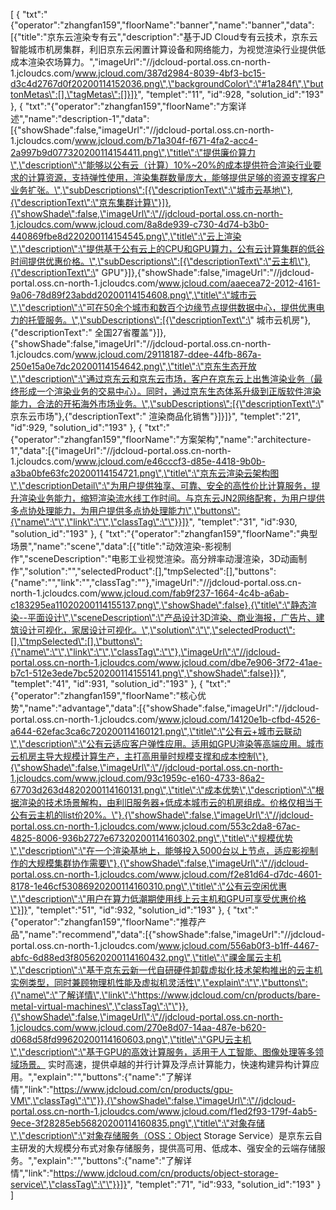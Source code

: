 [
	{
		"txt":"{\"operator\":\"zhangfan159\",\"floorName\":\"banner\",\"name\":\"banner\",\"data\":[{\"title\":\"京东云渲染专有云\",\"description\":\"基于JD Cloud专有云技术，京东云智能城市机房集群，利旧京东云闲置计算设备和网络能力，为视觉渲染行业提供低成本渲染农场算力。\",\"imageUrl\":\"//jdcloud-portal.oss.cn-north-1.jcloudcs.com/www.jcloud.com/387d2984-8039-4bf3-bc15-d3c4d2767d0f20200114152036.png\",\"backgroundColor\":\"#1a284f\",\"buttonMetas\":[],\"tagMetas\":[]}]}",
		"templet":"11",
		"id":928,
		"solution_id":"193"
	},
	{
		"txt":"{\"operator\":\"zhangfan159\",\"floorName\":\"方案详述\",\"name\":\"description-1\",\"data\":[{\"showShade\":false,\"imageUrl\":\"//jdcloud-portal.oss.cn-north-1.jcloudcs.com/www.jcloud.com/b71a304f-f671-4fa2-acc4-2a997b9d077320200114154411.png\",\"title\":\"提供廉价算力\",\"description\":\"能够以公有云（计算）10%~20%的成本提供符合渲染行业要求的计算资源，支持弹性使用，渲染集群数量庞大，能够提供足够的资源支撑客户业务扩张。\",\"subDescriptions\":[{\"descriptionText\":\"城市云基地\"},{\"descriptionText\":\"京东集群计算\"}]},{\"showShade\":false,\"imageUrl\":\"//jdcloud-portal.oss.cn-north-1.jcloudcs.com/www.jcloud.com/8a8de939-c730-4d74-b3b0-440869fbe8d220200114154545.png\",\"title\":\"云上渲染\",\"description\":\"提供基于公有云上的CPU和GPU算力，公有云计算集群的低谷时间提供优惠价格。\",\"subDescriptions\":[{\"descriptionText\":\"云主机\"},{\"descriptionText\":\" GPU\"}]},{\"showShade\":false,\"imageUrl\":\"//jdcloud-portal.oss.cn-north-1.jcloudcs.com/www.jcloud.com/aaecea72-2012-4161-9a06-78d89f23abdd20200114154608.png\",\"title\":\"城市云\",\"description\":\"可在50余个城市和数百个边缘节点提供数据中心，提供优惠电力的托管服务。\",\"subDescriptions\":[{\"descriptionText\":\" 城市云机房\"},{\"descriptionText\":\" 全国27省覆盖\"}]},{\"showShade\":false,\"imageUrl\":\"//jdcloud-portal.oss.cn-north-1.jcloudcs.com/www.jcloud.com/29118187-ddee-44fb-867a-250e15a0e7dc20200114154642.png\",\"title\":\"京东生态开放\",\"description\":\"通过京东云和京东云市场，客户在京东云上出售渲染业务（最终形成一个渲染业务的交易中心）。同时，通过京东生态体系升级到正版软件渲染能力，合法的开拓海外市场业务。\",\"subDescriptions\":[{\"descriptionText\":\" 京东云市场\"},{\"descriptionText\":\" 渲染商品化销售\"}]}]}",
		"templet":"21",
		"id":929,
		"solution_id":"193"
	},
	{
		"txt":"{\"operator\":\"zhangfan159\",\"floorName\":\"方案架构\",\"name\":\"architecture-1\",\"data\":[{\"imageUrl\":\"//jdcloud-portal.oss.cn-north-1.jcloudcs.com/www.jcloud.com/e46cccf3-d85e-4418-9b0b-a3ba0bfe63fc20200114154721.png\",\"title\":\"京东云渲染云架构图\",\"descriptionDetail\":\"为用户提供独享、可靠、安全的高性价比计算服务，提升渲染业务能力，缩短渲染流水线工作时间。与京东云JN2网络配套，为用户提供多点协处理能力，为用户提供多点协处理能力\",\"buttons\":{\"name\":\"\",\"link\":\"\",\"classTag\":\"\"}}]}",
		"templet":"31",
		"id":930,
		"solution_id":"193"
	},
	{
		"txt":"{\"operator\":\"zhangfan159\",\"floorName\":\"典型场景\",\"name\":\"scene\",\"data\":[{\"title\":\"动效渲染-影视制作\",\"sceneDescription\":\"电影工业视觉渲染。高分辨率动漫渲染，3D动画制作\",\"solution\":\"\",\"selectedProduct\":[],\"tmpSelected\":[],\"buttons\":{\"name\":\"\",\"link\":\"\",\"classTag\":\"\"},\"imageUrl\":\"//jdcloud-portal.oss.cn-north-1.jcloudcs.com/www.jcloud.com/fab9f237-1664-4c4b-a6ab-c183295ea11020200114155137.png\",\"showShade\":false},{\"title\":\"静态渲染--平面设计\",\"sceneDescription\":\"产品设计3D渲染、商业海报，广告片、建筑设计可视化，家居设计可视化。\",\"solution\":\"\",\"selectedProduct\":[],\"tmpSelected\":[],\"buttons\":{\"name\":\"\",\"link\":\"\",\"classTag\":\"\"},\"imageUrl\":\"//jdcloud-portal.oss.cn-north-1.jcloudcs.com/www.jcloud.com/dbe7e906-3f72-41ae-b7c1-512e3ede7bc520200114155141.png\",\"showShade\":false}]}",
		"templet":"41",
		"id":931,
		"solution_id":"193"
	},
	{
		"txt":"{\"operator\":\"zhangfan159\",\"floorName\":\"核心优势\",\"name\":\"advantage\",\"data\":[{\"showShade\":false,\"imageUrl\":\"//jdcloud-portal.oss.cn-north-1.jcloudcs.com/www.jcloud.com/14120e1b-cfbd-4526-a644-62efac3ca6c720200114160121.png\",\"title\":\"公有云+城市云联动\",\"description\":\"公有云适应客户弹性应用。适用如GPU渲染等高端应用。城市云机房主导大规模计算生产，主打高用量时规模支撑和成本控制\"},{\"showShade\":false,\"imageUrl\":\"//jdcloud-portal.oss.cn-north-1.jcloudcs.com/www.jcloud.com/93c1959c-e160-4733-86a2-67703d263d4820200114160131.png\",\"title\":\"成本优势\",\"description\":\"根据渲染的技术场景解构，由利旧服务器+低成本城市云的机房组成。价格仅相当于公有云主机的list价20%。\"},{\"showShade\":false,\"imageUrl\":\"//jdcloud-portal.oss.cn-north-1.jcloudcs.com/www.jcloud.com/553c2da8-67ac-4825-8006-936b2727e67320200114160302.png\",\"title\":\"规模优势\",\"description\":\"在一个渲染基地上，能够投入5000台以上节点，适应影视制作的大规模集群协作需要\"},{\"showShade\":false,\"imageUrl\":\"//jdcloud-portal.oss.cn-north-1.jcloudcs.com/www.jcloud.com/f2e81d64-d7dc-4601-8178-1e46cf53086920200114160310.png\",\"title\":\"公有云空闲优惠\",\"description\":\"用户在算力低潮期使用线上云主机和GPU可享受优惠价格\"}]}",
		"templet":"51",
		"id":932,
		"solution_id":"193"
	},
	{
		"txt":"{\"operator\":\"zhangfan159\",\"floorName\":\"推荐产品\",\"name\":\"recommend\",\"data\":[{\"showShade\":false,\"imageUrl\":\"//jdcloud-portal.oss.cn-north-1.jcloudcs.com/www.jcloud.com/556ab0f3-b1ff-4467-abfc-6d88ed3f805620200114160432.png\",\"title\":\"祼金属云主机\",\"description\":\"基于京东云新一代自研硬件卸载虚拟化技术架构推出的云主机实例类型，同时兼顾物理机性能及虚拟机灵活性\",\"explain\":\"\",\"buttons\":{\"name\":\"了解详情\",\"link\":\"https://www.jdcloud.com/cn/products/bare-metal-virtual-machines\",\"classTag\":\"\"}},{\"showShade\":false,\"imageUrl\":\"//jdcloud-portal.oss.cn-north-1.jcloudcs.com/www.jcloud.com/270e8d07-14aa-487e-b620-d068d58fd99620200114160603.png\",\"title\":\"GPU云主机\",\"description\":\"基于GPU的高效计算服务，适用于人工智能、图像处理等多领域场景。 实时高速，提供卓越的并行计算及浮点计算能力，快速构建异构计算应用。\",\"explain\":\"\",\"buttons\":{\"name\":\"了解详情\",\"link\":\"https://www.jdcloud.com/cn/products/gpu-VM\",\"classTag\":\"\"}},{\"showShade\":false,\"imageUrl\":\"//jdcloud-portal.oss.cn-north-1.jcloudcs.com/www.jcloud.com/f1ed2f93-179f-4ab5-9ece-3f28285eb56820200114160835.png\",\"title\":\"对象存储\",\"description\":\"对象存储服务（OSS：Object Storage Service）是京东云自主研发的大规模分布式对象存储服务，提供高可用、低成本、强安全的云端存储服务。\",\"explain\":\"\",\"buttons\":{\"name\":\"了解详情\",\"link\":\"https://www.jdcloud.com/cn/products/object-storage-service\",\"classTag\":\"\"}}]}",
		"templet":"71",
		"id":933,
		"solution_id":"193"
	}
]